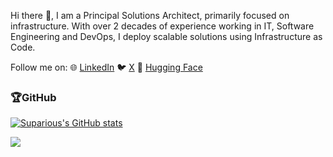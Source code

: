 Hi there 👋, I am a Principal Solutions Architect, primarily focused on infrastructure. With over 2 decades of experience working in IT, Software Engineering and DevOps, I deploy scalable solutions using Infrastructure as Code.

Follow me on: 
🌐 <a href="https://www.linkedin.com/in/shaundprince">LinkedIn</a>
🐦 <a href="https://twitter.com/Suparious">X</a>
🤗 <a href="https://huggingface.co/Suparious">Hugging Face</a>

### 🏆GitHub

[![Suparious's GitHub stats](https://github-readme-stats.vercel.app/api?username=suparious&include_all_commits=true&count_private=true&theme=monokai&show_icons=true)](https://github.com/suparious)

![](https://github-profile-trophy.vercel.app/?username=suparious&theme=monokai&no-frame=false&no-bg=false&margin-w=4)

<!-- #### Visitors (since 15 March 2022)
![Counter](https://count.getloli.com/get/@suparious?theme=asoul)
 -->
